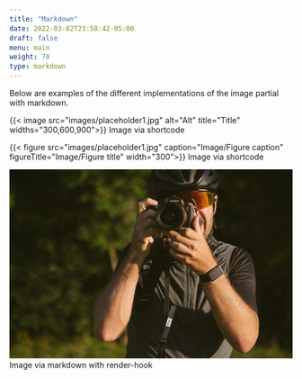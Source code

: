 ```yaml
---
title: "Markdown"
date: 2022-03-02T23:58:42-05:00
draft: false
menu: main
weight: 70
type: markdown
---
```

Below are examples of the different implementations of the image partial with markdown.

{{< image src="images/placeholder1.jpg" alt="Alt" title="Title" widths="300,600,900">}}
Image via shortcode

{{< figure src="images/placeholder1.jpg" caption="Image/Figure caption" figureTitle="Image/Figure title"  width="300">}}
Image via shortcode

![Alt Text (.PlainText)](images/placeholder2.jpg "Title (.Title)")
Image via markdown with render-hook
